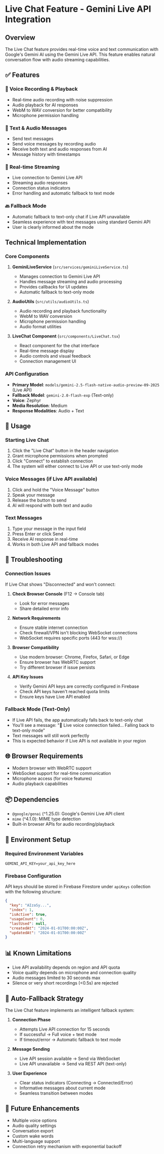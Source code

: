 # Live Chat Feature - Gemini Live API Integration

## Overview
The Live Chat feature provides real-time voice and text communication with Google's Gemini AI using the Gemini Live API. This feature enables natural conversation flow with audio streaming capabilities.

## ✅ Features

### 🎤 Voice Recording & Playback
- Real-time audio recording with noise suppression
- Audio playback for AI responses
- WebM to WAV conversion for better compatibility
- Microphone permission handling

### 💬 Text & Audio Messages
- Send text messages
- Send voice messages by recording audio
- Receive both text and audio responses from AI
- Message history with timestamps

### 🔄 Real-time Streaming
- Live connection to Gemini Live API
- Streaming audio responses
- Connection status indicators
- Error handling and automatic fallback to text mode

### 🔙 Fallback Mode
- Automatic fallback to text-only chat if Live API unavailable
- Seamless experience with text messages using standard Gemini API
- User is clearly informed about the mode

## Technical Implementation

### Core Components

1. **GeminiLiveService** (`src/services/geminiLiveService.ts`)
   - Manages connection to Gemini Live API
   - Handles message streaming and audio processing
   - Provides callbacks for UI updates
   - Automatic fallback to text-only mode

2. **AudioUtils** (`src/utils/audioUtils.ts`)
   - Audio recording and playback functionality
   - WebM to WAV conversion
   - Microphone permission handling
   - Audio format utilities

3. **LiveChat Component** (`src/components/LiveChat.tsx`)
   - React component for the chat interface
   - Real-time message display
   - Audio controls and visual feedback
   - Connection management UI

### API Configuration
- **Primary Model**: `models/gemini-2.5-flash-native-audio-preview-09-2025` (Live API)
- **Fallback Model**: `gemini-2.0-flash-exp` (Text-only)
- **Voice**: Zephyr
- **Media Resolution**: Medium
- **Response Modalities**: Audio + Text

## 🚀 Usage

### Starting Live Chat
1. Click the "Live Chat" button in the header navigation
2. Grant microphone permissions when prompted
3. Click "Connect" to establish connection
4. The system will either connect to Live API or use text-only mode

### Voice Messages (if Live API available)
1. Click and hold the "Voice Message" button
2. Speak your message
3. Release the button to send
4. AI will respond with both text and audio

### Text Messages
1. Type your message in the input field
2. Press Enter or click Send
3. Receive AI response in real-time
4. Works in both Live API and fallback modes

## 🔧 Troubleshooting

### Connection Issues
If Live Chat shows "Disconnected" and won't connect:

1. **Check Browser Console** (F12 → Console tab)
   - Look for error messages
   - Share detailed error info

2. **Network Requirements**
   - Ensure stable internet connection
   - Check firewall/VPN isn't blocking WebSocket connections
   - WebSocket requires specific ports (443 for wss://)

3. **Browser Compatibility**
   - Use modern browser: Chrome, Firefox, Safari, or Edge
   - Ensure browser has WebRTC support
   - Try different browser if issue persists

4. **API Key Issues**
   - Verify Gemini API keys are correctly configured in Firebase
   - Check API keys haven't reached quota limits
   - Ensure keys have Live API enabled

### Fallback Mode (Text-Only)
- If Live API fails, the app automatically falls back to text-only chat
- You'll see a message: "🎤 Live voice connection failed... Falling back to text-only mode"
- Text messages will still work perfectly
- This is expected behavior if Live API is not available in your region

## 🌐 Browser Requirements
- Modern browser with WebRTC support
- WebSocket support for real-time communication
- Microphone access (for voice features)
- Audio playback capabilities

## 📦 Dependencies
- `@google/genai` (^1.25.0): Google's Gemini Live API client
- `mime` (^4.1.0): MIME type detection
- Built-in browser APIs for audio recording/playback

## 🔐 Environment Setup

### Required Environment Variables
```
GEMINI_API_KEY=your_api_key_here
```

### Firebase Configuration
API keys should be stored in Firebase Firestore under `apiKeys` collection with the following structure:
```json
{
  "key": "AIzaSy...",
  "index": 1,
  "isActive": true,
  "usageCount": 0,
  "lastUsed": null,
  "createdAt": "2024-01-01T00:00:00Z",
  "updatedAt": "2024-01-01T00:00:00Z"
}
```

## 📊 Known Limitations
- Live API availability depends on region and API quota
- Voice quality depends on microphone and connection quality
- Audio messages limited to 30 seconds max
- Silence or very short recordings (<0.5s) are rejected

## 🔄 Auto-Fallback Strategy

The Live Chat feature implements an intelligent fallback system:

1. **Connection Phase**
   - Attempts Live API connection for 15 seconds
   - If successful → Full voice + text mode
   - If timeout/error → Automatic fallback to text mode

2. **Message Sending**
   - Live API session available → Send via WebSocket
   - Live API unavailable → Send via REST API (text-only)

3. **User Experience**
   - Clear status indicators (Connecting → Connected/Error)
   - Informative messages about current mode
   - Seamless transition between modes

## 🚀 Future Enhancements
- Multiple voice options
- Audio quality settings
- Conversation export
- Custom wake words
- Multi-language support
- Connection retry mechanism with exponential backoff
